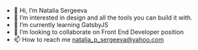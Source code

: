 - 👋 Hi, I’m Natalia Sergeeva
- 💞️ I’m interested in design and all the tools you can build it with.
- 🌱 I’m currently learning GatsbyJS
- 👀 I’m looking to collaborate on Front End Developer position
- 📫 How to reach me natalia_p_sergeeva@yahoo.com


<!---
Not2Hard/Not2Hard is a ✨ special ✨ repository because its `README.md` (this file) appears on your GitHub profile.
You can click the Preview link to take a look at your changes.
--->
